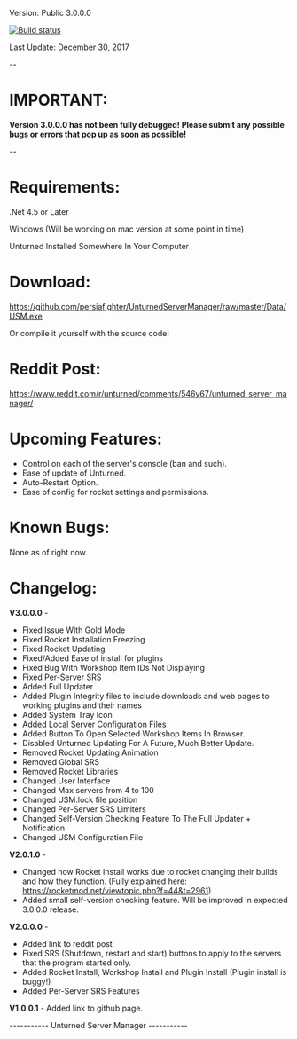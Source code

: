 Version: Public 3.0.0.0

[![Build status](https://ci.appveyor.com/api/projects/status/bocigasg3gog25rg/branch/master?svg=true)](https://ci.appveyor.com/project/persiafighter/unturnedservermanager/branch/master)

Last Update: December 30, 2017

--

<h1>IMPORTANT:</h1>

**Version 3.0.0.0 has not been fully debugged! Please submit any possible bugs or errors that pop up as soon as possible!**

--

<h1>Requirements:</h1>

.Net 4.5 or Later

Windows (Will be working on mac version at some point in time)

Unturned Installed Somewhere In Your Computer

<h1>Download:</h1>

https://github.com/persiafighter/UnturnedServerManager/raw/master/Data/USM.exe

Or compile it yourself with the source code!

<h1>Reddit Post:</h1>

https://www.reddit.com/r/unturned/comments/546y67/unturned_server_manager/

<h1>Upcoming Features:</h1>

* Control on each of the server's console (ban and such).
* Ease of update of Unturned.
* Auto-Restart Option.
* Ease of config for rocket settings and permissions.

<h1>Known Bugs:</h1>

None as of right now.

<h1>Changelog:</h1>

**V3.0.0.0** - 

* Fixed Issue With Gold Mode
* Fixed Rocket Installation Freezing
* Fixed Rocket Updating
* Fixed/Added Ease of install for plugins
* Fixed Bug With Workshop Item IDs Not Displaying
* Fixed Per-Server SRS
* Added Full Updater
* Added Plugin Integrity files to include downloads and web pages to working plugins and their names
* Added System Tray Icon
* Added Local Server Configuration Files
* Added Button To Open Selected Workshop Items In Browser.
* Disabled Unturned Updating For A Future, Much Better Update.
* Removed Rocket Updating Animation
* Removed Global SRS
* Removed Rocket Libraries
* Changed User Interface
* Changed Max servers from 4 to 100
* Changed USM.lock file position
* Changed Per-Server SRS Limiters
* Changed Self-Version Checking Feature To The Full Updater + Notification
* Changed USM Configuration File

**V2.0.1.0** - 

* Changed how Rocket Install works due to rocket changing their builds and how they function. (Fully explained here: https://rocketmod.net/viewtopic.php?f=44&t=2961)
* Added small self-version checking feature. Will be improved in expected 3.0.0.0 release.

**V2.0.0.0** - 

* Added link to reddit post
* Fixed SRS (Shutdown, restart and start) buttons to apply to the servers that the program started only.
* Added Rocket Install, Workshop Install and Plugin Install (Plugin install is buggy!)
* Added Per-Server SRS Features

**V1.0.0.1** - Added link to github page.

----------- Unturned Server Manager -----------
